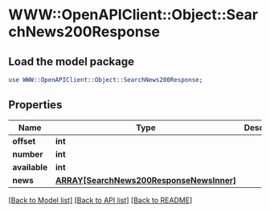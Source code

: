 # WWW::OpenAPIClient::Object::SearchNews200Response

## Load the model package
```perl
use WWW::OpenAPIClient::Object::SearchNews200Response;
```

## Properties
Name | Type | Description | Notes
------------ | ------------- | ------------- | -------------
**offset** | **int** |  | [optional] 
**number** | **int** |  | [optional] 
**available** | **int** |  | [optional] 
**news** | [**ARRAY[SearchNews200ResponseNewsInner]**](SearchNews200ResponseNewsInner.md) |  | [optional] 

[[Back to Model list]](../README.md#documentation-for-models) [[Back to API list]](../README.md#documentation-for-api-endpoints) [[Back to README]](../README.md)


